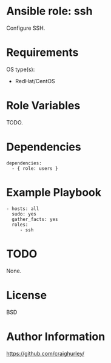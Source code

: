 Ansible role: ssh
=================

Configure SSH.

# Requirements

OS type(s):
- RedHat/CentOS

# Role Variables

TODO.

# Dependencies

    dependencies:
      - { role: users }

# Example Playbook

    - hosts: all
      sudo: yes
      gather_facts: yes
      roles:
         - ssh

# TODO

None.

# License

BSD

# Author Information

https://github.com/craighurley/
